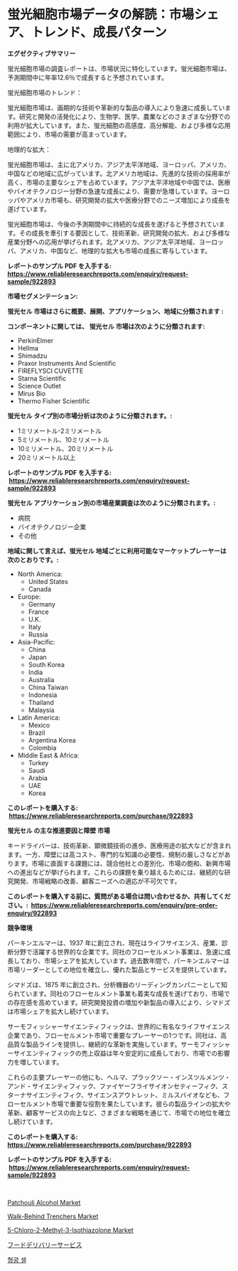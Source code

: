 <p><h1>蛍光細胞市場データの解読：市場シェア、トレンド、成長パターン</h1></p><p><strong>エグゼクティブサマリー</strong></p>
<p><p>蛍光細胞市場の調査レポートは、市場状況に特化しています。蛍光細胞市場は、予測期間中に年率12.6％で成長すると予想されています。</p><p>蛍光細胞市場のトレンド：</p><p>蛍光細胞市場は、画期的な技術や革新的な製品の導入により急速に成長しています。研究と開発の活発化により、生物学、医学、農業などのさまざまな分野での利用が拡大しています。また、蛍光細胞の高感度、高分解能、および多様な応用範囲により、市場の需要が高まっています。</p><p>地理的な拡大：</p><p>蛍光細胞市場は、主に北アメリカ、アジア太平洋地域、ヨーロッパ、アメリカ、中国などの地域に広がっています。北アメリカ地域は、先進的な技術の採用率が高く、市場の主要なシェアを占めています。アジア太平洋地域や中国では、医療やバイオテクノロジー分野の急速な成長により、需要が急増しています。ヨーロッパやアメリカ市場も、研究開発の拡大や医療分野でのニーズ増加により成長を遂げています。</p><p>蛍光細胞市場は、今後の予測期間中に持続的な成長を遂げると予想されています。その成長を牽引する要因として、技術革新、研究開発の拡大、および多様な産業分野への応用が挙げられます。北アメリカ、アジア太平洋地域、ヨーロッパ、アメリカ、中国など、地理的な拡大も市場の成長に寄与しています。</p></p>
<p><strong>レポートのサンプル PDF を入手する: <a href="https://www.reliableresearchreports.com/enquiry/request-sample/922893">https://www.reliableresearchreports.com/enquiry/request-sample/922893</a></strong></p>
<p><strong>市場セグメンテーション:</strong></p>
<p><strong> 蛍光セル 市場はさらに概要、展開、アプリケーション、地域に分類されます :</strong></p>
<p><strong>コンポーネントに関しては、 蛍光セル 市場は次のように分類されます: &nbsp;</strong></p>
<p><ul><li>PerkinElmer</li><li>Hellma</li><li>Shimadzu</li><li>Praxor Instruments And Scientific</li><li>FIREFLYSCI CUVETTE</li><li>Starna Scientific</li><li>Science Outlet</li><li>Mirus Bio</li><li>Thermo Fisher Scientific</li></ul></p>
<p><strong> 蛍光セル タイプ別の市場分析は次のように分類されます。:</strong></p>
<p><ul><li>1ミリメートル-2ミリメートル</li><li>5ミリメートル、10ミリメートル</li><li>10ミリメートル、20ミリメートル</li><li>20ミリメートル以上</li></ul></p>
<p><strong>レポートのサンプル PDF を入手する: &nbsp;<a href="https://www.reliableresearchreports.com/enquiry/request-sample/922893">https://www.reliableresearchreports.com/enquiry/request-sample/922893</a></strong></p>
<p><strong> 蛍光セル アプリケーション別の市場産業調査は次のように分類されます。:</strong></p>
<p><ul><li>病院</li><li>バイオテクノロジー企業</li><li>その他</li></ul></p>
<p><strong>地域に関して言えば、蛍光セル 地域ごとに利用可能なマーケットプレーヤーは次のとおりです。:</strong></p>
<p><ul>
    <li>
        North America:
        <ul>
            <li>United States</li>
            <li>Canada</li>
        </ul>
    </li>
    <li>
        Europe:
        <ul>
            <li>Germany</li>
            <li>France</li>
            <li>U.K.</li>
            <li>Italy</li>
            <li>Russia</li>
        </ul>
    </li>
    <li>
        Asia-Pacific:
        <ul>
            <li>China</li>
            <li>Japan</li>
            <li>South Korea</li>
            <li>India</li>
            <li>Australia</li>
            <li>China Taiwan</li>
            <li>Indonesia</li>
            <li>Thailand</li>
            <li>Malaysia</li>
        </ul>
    </li>
    <li>
        Latin America:
        <ul>
            <li>Mexico</li>
            <li>Brazil</li>
            <li>Argentina Korea</li>
            <li>Colombia</li>
        </ul>
    </li>
    <li>
        Middle East & Africa:
        <ul>
            <li>Turkey</li>
            <li>Saudi</li>
            <li>Arabia</li>
            <li>UAE</li>
            <li>Korea</li>
        </ul>
    </li>
    </ul></p>
<p><strong>このレポートを購入する: &nbsp;<a href="https://www.reliableresearchreports.com/purchase/922893">https://www.reliableresearchreports.com/purchase/922893</a></strong></p>
<p><strong>蛍光セル の主な推進要因と障壁 市場</strong></p>
<p><p>キードライバーは、技術革新、顕微鏡技術の進歩、医療用途の拡大などが含まれます。一方、障壁には高コスト、専門的な知識の必要性、規制の厳しさなどがあります。市場に直面する課題には、競合他社との差別化、市場の飽和、新興市場への進出などが挙げられます。これらの課題を乗り越えるためには、継続的な研究開発、市場戦略の改善、顧客ニーズへの適応が不可欠です。</p></p>
<p><strong>このレポートを購入する前に、質問がある場合は問い合わせるか、共有してください。:&nbsp; <a href="https://www.reliableresearchreports.com/enquiry/pre-order-enquiry/922893">https://www.reliableresearchreports.com/enquiry/pre-order-enquiry/922893</a></strong></p>
<p><strong>競争環境</strong></p>
<p><p>パーキンエルマーは、1937 年に創立され、現在はライフサイエンス、産業、診断分野で活躍する世界的な企業です。同社のフローセルメント事業は、急速に成長しており、市場シェアを拡大しています。過去数年間で、パーキンエルマーは市場リーダーとしての地位を確立し、優れた製品とサービスを提供しています。</p><p>シマドズは、1875 年に創立され、分析機器のリーディングカンパニーとして知られています。同社のフローセルメント事業も着実な成長を遂げており、市場での存在感を高めています。研究開発投資の増加や新製品の導入により、シマドズは市場シェアを拡大し続けています。</p><p>サーモフィッシャーサイエンティフィックは、世界的に有名なライフサイエンス企業であり、フローセルメント市場で重要なプレーヤーの1つです。同社は、高品質な製品ラインを提供し、継続的な革新を実施しています。サーモフィッシャーサイエンティフィックの売上収益は年々安定的に成長しており、市場での影響力を増しています。</p><p>これらの主要プレーヤーの他にも、ヘルマ、プラックソー・インスツルメンツ・アンド・サイエンティフィック、ファイヤーフライサイオンセティーフィク、スターナサイエンティフィク、サイエンスアウトレット、ミルスバイオなども、フローセルメント市場で重要な役割を果たしています。彼らの製品ラインの拡大や革新、顧客サービスの向上など、さまざまな戦略を通じて、市場での地位を確立し続けています。</p></p>
<p><strong>このレポートを購入する: &nbsp; <a href="https://www.reliableresearchreports.com/purchase/922893">https://www.reliableresearchreports.com/purchase/922893</a></strong></p>
<p><strong>レポートのサンプル PDF を入手する: &nbsp;<a href="https://www.reliableresearchreports.com/enquiry/request-sample/922893">https://www.reliableresearchreports.com/enquiry/request-sample/922893</a></strong><strong></strong></p>
<p>&nbsp;</p>
<p><p><a href="https://github.com/jaidynmorantestelletmjzya/Market-Research-Report-List-1/blob/main/patchouli-alcohol-market.md">Patchouli Alcohol Market</a></p><p><a href="https://issuu.com/reportprime-2/docs/walk-behind-trenchers-market-size-2030.pptx">Walk-Behind Trenchers Market</a></p><p><a href="https://github.com/juniordelafrance/Market-Research-Report-List-2/blob/main/5-chloro-2-methyl-3-isothiazolone-market.md">5-Chloro-2-Methyl-3-Isothiazolone Market</a></p><p><a href="https://github.com/lababdou/Market-Research-Report-List-2/blob/main/2363588182558.md">フードデリバリーサービス</a></p><p><a href="https://github.com/sougarounis/Market-Research-Report-List-2/blob/main/8597197182554.md">형광 셀</a></p></p>